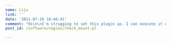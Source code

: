 ```yaml
---
name: Liju
link: ''
date: '2011-07-29 10:46:41'
comment: "Hi\n\nI'm strugging to set this plugin up. I can execute it correctly from the CLI but nrpe is showing  `NRPE: Unable to read output` \n\n\n\n{% highlight bash %}\n[root@fc-web04 libexec]# /usr/bin/perl /usr/local/nagios/libexec/check_mount.pl -m /var/Performance\n/var/Performance is mounted!\n{% endhighlight %}\n\n\n\nThis is the error I'm getting \n\n\n\n{% highlight bash %}\n[root@fc-web04 libexec]# ./check_nrpe -H localhost -c check_df\nNRPE: Unable to read output\n{% endhighlight %}\n\n\n\nCan you pls guide me how could I make it work ?\n\nThanks in advance\nLiju"
post_id: /software/nagios/check_mount-pl

---
```



